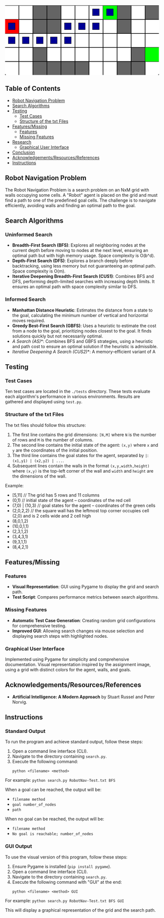 ![Robot Navigation](/GUI.png)

## Table of Contents
- [Robot Navigation Problem](#robot-navigation-problem)
- [Search Algorithms](#search-algorithms)
- [Testing](#testing)
  - [Test Cases](#test-cases)
  - [Structure of the txt Files](#structure-of-the-txt-files)
- [Features/Missing](#featuresmissing)
  - [Features](#features)
  - [Missing Features](#missing-features)
- [Research](#research)
  - [Graphical User Interface](#graphical-user-interface)
- [Conclusion](#conclusion)
- [Acknowledgements/Resources/References](#acknowledgementsresourcesreferences)
- [Instructions](#instructions)

## Robot Navigation Problem
The Robot Navigation Problem is a search problem on an NxM grid with walls occupying some cells. A "Robot" agent is placed on the grid and must find a path to one of the predefined goal cells. The challenge is to navigate efficiently, avoiding walls and finding an optimal path to the goal.

## Search Algorithms

### Uninformed Search
- **Breadth-First Search (BFS)**: Explores all neighboring nodes at the current depth before moving to nodes at the next level, ensuring an optimal path but with high memory usage. Space complexity is O(b^d).
- **Depth-First Search (DFS)**: Explores a branch deeply before backtracking, using less memory but not guaranteeing an optimal path. Space complexity is O(m).
- **Iterative Deepening Breadth-First Search (CUS1)**: Combines BFS and DFS, performing depth-limited searches with increasing depth limits. It ensures an optimal path with space complexity similar to DFS.

### Informed Search
- **Manhattan Distance Heuristic**: Estimates the distance from a state to the goal, calculating the minimum number of vertical and horizontal moves required.
- **Greedy Best-First Search (GBFS)**: Uses a heuristic to estimate the cost from a node to the goal, prioritizing nodes closest to the goal. It finds solutions quickly but not necessarily optimal.
- **A* Search (AS)**: Combines BFS and GBFS strategies, using a heuristic and path cost to ensure an optimal solution if the heuristic is admissible.
- **Iterative Deepening A* Search (CUS2)**: A memory-efficient variant of A

## Testing

### Test Cases
Ten test cases are located in the `./tests` directory. These tests evaluate each algorithm's performance in various environments. Results are gathered and displayed using `test.py`.

### Structure of the txt Files

The txt files should follow this structure:

1. The first line contains the grid dimensions: `[N,M]` where `N` is the number of rows and `M` is the number of columns.
2. The second line contains the initial state of the agent: `(x,y)` where `x` and `y` are the coordinates of the initial position.
3. The third line contains the goal states for the agent, separated by `|`: `(x1,y1) | (x2,y2) | ...`.
4. Subsequent lines contain the walls in the format `(x,y,width,height)` where `(x,y)` is the top-left corner of the wall and `width` and `height` are the dimensions of the wall.

Example:
- [5,11] // The grid has 5 rows and 11 columns
- (0,1) // initial state of the agent – coordinates of the red cell
- (7,0) | (10,3) // goal states for the agent – coordinates of the green cells
- (2,0,2,2) // the square wall has the leftmost top corner occupies cell (2,0) and is 2 cells wide and 2 cell high
- (8,0,1,2)
- (10,0,1,1)
- (2,3,1,2)
- (3,4,3,1)
- (9,3,1,1)
- (8,4,2,1)

## Features/Missing

### Features
- **Visual Representation**: GUI using Pygame to display the grid and search path.
- **Test Script**: Compares performance metrics between search algorithms.

### Missing Features
- **Automatic Test Case Generation**: Creating random grid configurations for comprehensive testing.
- **Improved GUI**: Allowing search changes via mouse selection and displaying search steps with highlighted nodes.

### Graphical User Interface
Implemented using Pygame for simplicity and comprehensive documentation. Visual representation inspired by the assignment image, using a grid with distinct colors for the agent, walls, and goals.

## Acknowledgements/Resources/References
- **Artificial Intelligence: A Modern Approach** by Stuart Russel and Peter Norvig.

## Instructions

### Standard Output
To run the program and achieve standard output, follow these steps:

1. Open a command line interface (CLI).
2. Navigate to the directory containing `search.py`.
3. Execute the following command:
    ```
    python <filename> <method>
    ```
For example:
    ```
    python search.py RobotNav-Test.txt BFS
    ```

When a goal can be reached, the output will be:
- `filename method`
- `goal number_of_nodes`
- `path`

When no goal can be reached, the output will be:
- `filename method`
- `No goal is reachable; number_of_nodes`

### GUI Output
To use the visual version of this program, follow these steps:

1. Ensure Pygame is installed (`pip install pygame`).
2. Open a command line interface (CLI).
3. Navigate to the directory containing `search.py`.
4. Execute the following command with "GUI" at the end:
    ```
    python <filename> <method> GUI
    ```
For example:
    ```
    python search.py RobotNav-Test.txt BFS GUI
    ```

This will display a graphical representation of the grid and the search path.
